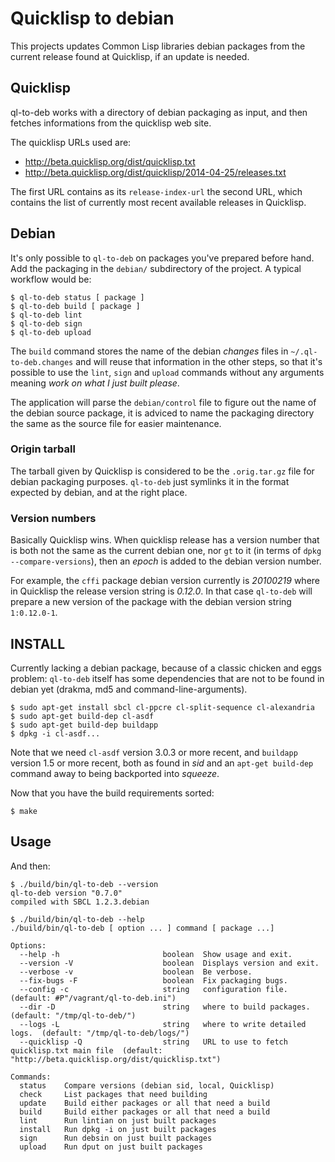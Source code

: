 # Quicklisp to debian

This projects updates Common Lisp libraries debian packages from the current
release found at Quicklisp, if an update is needed.

## Quicklisp

ql-to-deb works with a directory of debian packaging as input, and then
fetches informations from the quicklisp web site.

The quicklisp URLs used are:

  - http://beta.quicklisp.org/dist/quicklisp.txt
  - http://beta.quicklisp.org/dist/quicklisp/2014-04-25/releases.txt
  
The first URL contains as its `release-index-url` the second URL, which
contains the list of currently most recent available releases in Quicklisp.

## Debian

It's only possible to `ql-to-deb` on packages you've prepared before hand.
Add the packaging in the `debian/` subdirectory of the project. A typical
workflow would be:

    $ ql-to-deb status [ package ]
    $ ql-to-deb build [ package ]
    $ ql-to-deb lint
    $ ql-to-deb sign
    $ ql-to-deb upload

The `build` command stores the name of the debian *changes* files in
`~/.ql-to-deb.changes` and will reuse that information in the other steps,
so that it's possible to use the `lint`, `sign` and `upload` commands
without any arguments meaning *work on what I just built please*.

The application will parse the `debian/control` file to figure out the name
of the debian source package, it is adviced to name the packaging directory
the same as the source file for easier maintenance.

### Origin tarball

The tarball given by Quicklisp is considered to be the `.orig.tar.gz` file
for debian packaging purposes. `ql-to-deb` just symlinks it in the format
expected by debian, and at the right place.

### Version numbers

Basically Quicklisp wins. When quicklisp release has a version number that
is both not the same as the current debian one, nor `gt` to it (in terms of
`dpkg --compare-versions`), then an *epoch* is added to the debian version
number.

For example, the `cffi` package debian version currently is *20100219* where
in Quicklisp the release version string is *0.12.0*. In that case
`ql-to-deb` will prepare a new version of the package with the debian
version string `1:0.12.0-1`.

## INSTALL

Currently lacking a debian package, because of a classic chicken and eggs
problem: `ql-to-deb` itself has some dependencies that are not to be found
in debian yet (drakma, md5 and command-line-arguments).

    $ sudo apt-get install sbcl cl-ppcre cl-split-sequence cl-alexandria
    $ sudo apt-get build-dep cl-asdf
    $ sudo apt-get build-dep buildapp
    $ dpkg -i cl-asdf...

Note that we need `cl-asdf` version 3.0.3 or more recent, and `buildapp`
version 1.5 or more recent, both as found in *sid* and an `apt-get
build-dep` command away to being backported into *squeeze*.

Now that you have the build requirements sorted:

    $ make

## Usage

And then:

    $ ./build/bin/ql-to-deb --version
    ql-to-deb version "0.7.0"
    compiled with SBCL 1.2.3.debian

    $ ./build/bin/ql-to-deb --help
    ./build/bin/ql-to-deb [ option ... ] command [ package ...]
    
    Options:
      --help -h                       boolean  Show usage and exit. 
      --version -V                    boolean  Displays version and exit. 
      --verbose -v                    boolean  Be verbose. 
      --fix-bugs -F                   boolean  Fix packaging bugs. 
      --config -c                     string   configuration file.  (default: #P"/vagrant/ql-to-deb.ini")
      --dir -D                        string   where to build packages.  (default: "/tmp/ql-to-deb/")
      --logs -L                       string   where to write detailed logs.  (default: "/tmp/ql-to-deb/logs/")
      --quicklisp -Q                  string   URL to use to fetch quicklisp.txt main file  (default: "http://beta.quicklisp.org/dist/quicklisp.txt")
    
    Commands:
      status    Compare versions (debian sid, local, Quicklisp)
      check     List packages that need building
      update    Build either packages or all that need a build
      build     Build either packages or all that need a build
      lint      Run lintian on just built packages
      install   Run dpkg -i on just built packages
      sign      Run debsin on just built packages
      upload    Run dput on just built packages
